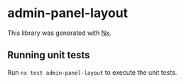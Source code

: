 # admin-panel-layout

This library was generated with [Nx](https://nx.dev).

## Running unit tests

Run `nx test admin-panel-layout` to execute the unit tests.
